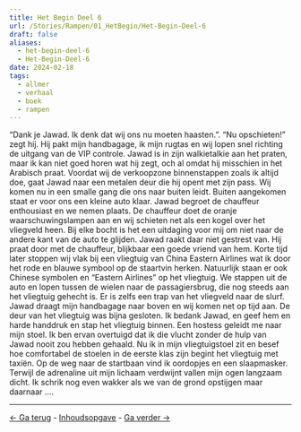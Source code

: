 ```yaml
---
title: Het Begin Deel 6
url: /Stories/Rampen/01_HetBegin/Het-Begin-Deel-6
draft: false
aliases:
  - het-begin-deel-6
  - Het-Begin-Deel-6
date: 2024-02-18
tags:
  - allmer
  - verhaal
  - boek
  - rampen
---
```


“Dank je Jawad. Ik denk dat wij ons nu moeten haasten.”. “Nu opschieten!” zegt hij. Hij pakt mijn handbagage, ik mijn rugtas en wij lopen snel richting de uitgang van de VIP controle. Jawad is in zijn walkietalkie aan het praten, maar ik kan niet goed horen wat hij zegt, och al omdat hij misschien in het Arabisch praat. Voordat wij de verkoopzone binnenstappen zoals ik altijd doe, gaat Jawad naar een metalen deur die hij opent met zijn pass. Wij komen nu in een smalle gang die ons naar buiten leidt. Buiten aangekomen staat er voor ons een kleine auto klaar. Jawad begroet de chauffeur enthousiast en we nemen plaats. De chauffeur doet de oranje waarschuwingslampen aan en wij schieten net als een kogel over het vliegveld heen. Bij elke bocht is het een uitdaging voor mij om niet naar de andere kant van de auto te glijden. Jawad raakt daar niet gestrest van. Hij praat door met de chauffeur, blijkbaar een goede vriend van hem. Korte tijd later stoppen wij vlak bij een vliegtuig van China Eastern Airlines wat ik door het rode en blauwe symbool op de staartvin herken. Natuurlijk staan er ook Chinese symbolen en “Eastern Airlines” op het vliegtuig. We stappen uit de auto en lopen tussen de wielen naar de passagiersbrug, die nog steeds aan het vliegtuig gehecht is. Er is zelfs een trap van het vliegveld naar de slurf. Jawad draagt mijn handbagage naar boven en wij komen net op tijd aan. De deur van het vliegtuig was bijna gesloten. Ik bedank Jawad, en geef hem en harde handdruk en stap het vliegtuig binnen. Een hostess geleidt me naar mijn stoel. Ik ben ervan overtuigd dat ik die vlucht zonder de hulp van Jawad nooit zou hebben gehaald. Nu ik in mijn vliegtuigstoel zit en besef hoe comfortabel de stoelen in de eerste klas zijn begint het vliegtuig met taxiën. Op de weg naar de startbaan vind ik oordopjes en een slaapmasker. Terwijl de adrenaline uit mijn lichaam verdwijnt vallen mijn ogen langzaam dicht. Ik schrik nog even wakker als we van de grond opstijgen maar daarnaar ….

<hr>

[<- Ga terug](het-begin-deel-5) - [Inhoudsopgave](inhoudsopgave-rampen) - [Ga verder ->](het-begin-deel-7)